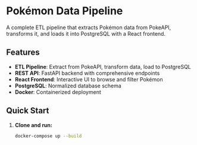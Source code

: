 # Pokémon Data Pipeline

A complete ETL pipeline that extracts Pokémon data from PokeAPI, transforms it, and loads it into PostgreSQL with a React frontend.

## Features

- **ETL Pipeline**: Extract from PokeAPI, transform data, load to PostgreSQL
- **REST API**: FastAPI backend with comprehensive endpoints
- **React Frontend**: Interactive UI to browse and filter Pokémon
- **PostgreSQL**: Normalized database schema
- **Docker**: Containerized deployment

## Quick Start

1. **Clone and run:**
   ```bash
   docker-compose up --build